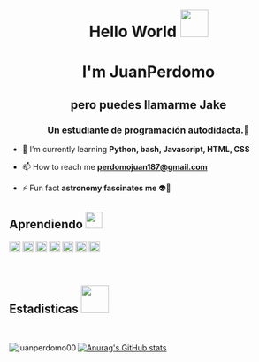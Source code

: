
<h1 align='center'> Hello World <img src = "https://raw.githubusercontent.com/MartinHeinz/MartinHeinz/master/wave.gif" width = 50px> </h1>
<p align='center'>
<h1 align="center">I'm JuanPerdomo</h1>
<h2 align="center"> pero puedes llamarme Jake</h2>
<h3 align="center">Un estudiante de programación autodidacta.🤠</h3>

- 🌱 I’m currently learning **Python, bash, Javascript, HTML, CSS**

- 📫 How to reach me **perdomojuan187@gmail.com**

- ⚡ Fun fact **astronomy fascinates me** 👽🔭



<h2 align='left'> Aprendiendo <img src = "https://media2.giphy.com/media/QssGEmpkyEOhBCb7e1/giphy.gif?cid=ecf05e47a0n3gi1bfqntqmob8g9aid1oyj2wr3ds3mg700bl&rid=giphy.gif" width = 30px> </h2>

<p aling='center'>
<img width ='20px' align='center' src ='https://raw.githubusercontent.com/rahulbanerjee26/githubAboutMeGenerator/main/icons/html.svg'>
<img width ='20px' align='center' src ='https://raw.githubusercontent.com/rahulbanerjee26/githubAboutMeGenerator/main/icons/css.svg'>
<img width ='20px' align='center' src ='https://raw.githubusercontent.com/rahulbanerjee26/githubAboutMeGenerator/main/icons/javascript.svg'>
<img width ='20px' align='center' src ='https://raw.githubusercontent.com/rahulbanerjee26/githubAboutMeGenerator/main/icons/nodejs.svg'>
<img width ='20px' align='center' src ='https://raw.githubusercontent.com/rahulbanerjee26/githubAboutMeGenerator/main/icons/bash.svg'>
<img width ='20px' align='center' src ='https://raw.githubusercontent.com/rahulbanerjee26/githubAboutMeGenerator/main/icons/python.svg'>
<img width ='20px' align='center' src ='https://raw.githubusercontent.com/rahulbanerjee26/githubAboutMeGenerator/main/icons/git.svg'>

  
</p>
<br />

<h2> Estadisticas <img src='https://media1.giphy.com/media/du3J3cXyzhj75IOgvA/giphy.gif?cid=ecf05e47x2g034i9pzwtzzsd3xgg2w9nr94t4tflbbgo3008&rid=giphy.gif' width='50px'> </h2>
<a href="https://github.com/anuraghazra/github-readme-stats">
<br />
  
<p><img align="left" src="https://github-readme-stats.vercel.app/api/top-langs?username=juanperdomo00&show_icons=true&locale=en&layout=demo" alt="juanperdomo00" /></p>

<!--<p>&nbsp;<img align="center" src="https://github-readme-stats.vercel.app/api?username=juanperdomo00&show_icons=ocean_dark" alt="juanperdomo00" /></p>-->
  
![Anurag's GitHub stats](https://github-readme-stats.vercel.app/api?username=JuanPerdomo00&theme=dark&show_icons=true)



